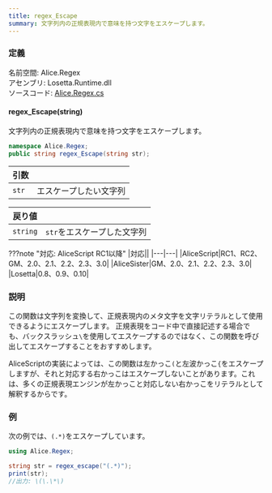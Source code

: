 ```yaml
---
title: regex_Escape
summary: 文字列内の正規表現内で意味を持つ文字をエスケープします。
---
```


### 定義
名前空間: Alice.Regex<br/>
アセンブリ: Losetta.Runtime.dll<br/>
ソースコード: [Alice.Regex.cs](https://github.com/WSOFT-Project/Losetta/blob/master/Losetta.Runtime/Alice.Regex.cs)

#### regex_Escape(string)

文字列内の正規表現内で意味を持つ文字をエスケープします。

```cs title="AliceScript"
namespace Alice.Regex;
public string regex_Escape(string str);
```

|引数| |
|-|-|
|`str`|エスケープしたい文字列|

|戻り値| |
|-|-|
|`string`|`str`をエスケープした文字列|

???note "対応: AliceScript RC1以降"
    |対応||
    |---|---|
    |AliceScript|RC1、RC2、GM、2.0、2.1、2.2、2.3、3.0|
    |AliceSister|GM、2.0、2.1、2.2、2.3、3.0|
    |Losetta|0.8、0.9、0.10|

### 説明
この関数は文字列を変換して、正規表現内のメタ文字を文字リテラルとして使用できるようにエスケープします。
正規表現をコード中で直接記述する場合でも、バックスラッシュ`\`を使用してエスケープするのではなく、この関数を呼び出してエスケープすることをおすすめします。

AliceScriptの実装によっては、この関数は左かっこ`(`と左波かっこ`{`をエスケープしますが、それと対応する右かっこはエスケープしないことがあります。これは、多くの正規表現エンジンが左かっこと対応しない右かっこをリテラルとして解釈するからです。

### 例
次の例では、`(.*)`をエスケープしています。

```cs title="AliceScript"
using Alice.Regex;

string str = regex_escape("(.*)");
print(str);
//出力: \(\.\*\)
```